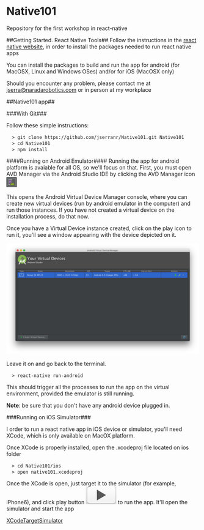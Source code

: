 # Native101
Repository for the first workshop in react-native

##Getting Started. React Native Tools##
Follow the instructions in the [react native website](https://facebook.github.io/react-native/docs/getting-started.html),
in order to install the packages needed to run react native apps

You can install the packages to build and run the app for android
(for MacOSX, Linux and Windows OSes) and/or for iOS (MacOSX only)

 Should you encounter any problem, please contact me at jserra@naradarobotics.com
 or in person at my workplace


##Native101 app##

###With Git###

Follow these simple instructions:

```
  > git clone https://github.com/jserranr/Native101.git Native101
  > cd Native101
  > npm install
```

####Running on Android Emulator####
Running the app for android platform is avaiable for all OS, so we'll focus on that.
First, you must open AVD Manager via the Android Studio IDE by clicking the
AVD Manager icon ![AVD Manager icon][AVDManagerIcon]

This opens the Android Virtual Device Manager console, where you can create new
virtual devices (run by android emulator in the computer) and run those instances.
If you have not created a virtual device on the installation process, do
that now.

Once you have a Virtual Device instance created, click on the play icon to run it,
you'll see a window appearing with the device depicted on it.

![AVD Manager Console][AVDManagerConsole]

Leave it on and go back to the terminal.

```
  > react-native run-android
```

This should trigger all the processes to run the app on the virtual environment,
provided the emulator is still running.

**Note**: be sure that you don't have any android device plugged in.

[AVDManagerIcon]: https://raw.githubusercontent.com/jserranr/Native101/master/_instructions/avdmanager_icon.png
[AVDManagerConsole]: https://raw.githubusercontent.com/jserranr/Native101/master/_instructions/avdmanager_console.png


###Running on iOS Simulator###

I order to run a react native app in iOS device or simulator, you'll need XCode,
which is only available on MacOX platform.

Once XCode is properly installed, open the .xcodeproj file located on ios folder

```
  > cd Native101/ios
  > open native101.xcodeproj
```

Once the XCode is open, just target it to the simulator (for example, iPhone6),
and click play button ![XCode Run Icon][XCodeRunIcon] to run the app. It'll open
the simulator and start the app

[XCodeTargetSimulator]

[XCodeRunIcon]: https://raw.githubusercontent.com/jserranr/Native101/master/_instructions/runios_icon.png
[XCodeTargetSimulator]: https://raw.githubusercontent.com/jserranr/Native101/master/_instructions/xcode_target.png

